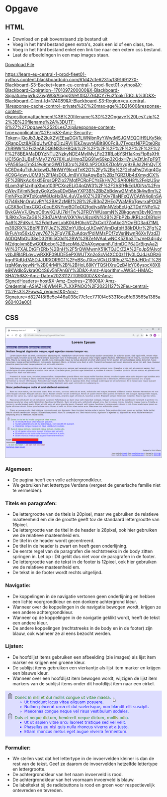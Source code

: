 # Opgave

## HTML

- Download en pak bovenstaand zip bestand uit
- Voeg in het html bestand geen extra's, zoals een id of een class, toe. 
- Voeg in het html bestand enkel een link toe naar een extern css bestand. 
- Laat de afbeeldingen in een map images staan. 

[Download File](https://raw.githubusercontent.com/JaanRogiers/WebDevelopment/blob/main/Basis/Opgaves/OpgaveLes7/README/OpgaveLes7.zip)

https://learn-eu-central-1-prod-fleet01-xythos.content.blackboardcdn.com/61d42c1e6231a/13916912?X-Blackboard-S3-Bucket=learn-eu-central-1-prod-fleet01-xythos&X-Blackboard-Expiration=1701097200000&X-Blackboard-Signature=jw1uzZwgW3rAlqggGVeYXIQ7Z6QCY7Fu2fpakrTdOLk%3D&X-Blackboard-Client-Id=174089&X-Blackboard-S3-Region=eu-central-1&response-cache-control=private%2C%20max-age%3D21600&response-content-disposition=attachment%3B%20filename%3D%22Opgave%20Les7.zip%22%3B%20filename%2A%3DUTF-8%27%27Opgave%2520Les7.zip&response-content-type=application%2Fzip&X-Amz-Security-Token=IQoJb3JpZ2luX2VjEEsaDGV1LWNlbnRyYWwtMSJGMEQCIH9LKy5kkXRanpDct8AE8gUfwChgDIzJRVIj1EkZwuvtAiBIt800Fc8J7TvgozNi7PDte0RsZhR9Wr%2Fd2eA8DQ6NSSrHBQik%2F%2F%2F%2F%2F%2F%2F%2F%2F%2F8BEAMaDDYzNTU2NzkyNDE4MyIMyLFe231RLobYSH1aKpsFIp8sXHtUC15Gn3UBsFNMy72YG76XLsUHmqZQG91wS9kp32OdxH7nUvZtfJnTpF9TyPA565acTmSL9y8mnGWDTdDrq%2BXLhP2OOiXZDoMrvq9zBJsI2HhQyTXbC6Dq4uTkhJdkowDJNrWdY9lcxdTnK2G%2Fy%2Bg%2F2chsPwDVlqr4Gy4C9G4dwyU0M9%2FfAlsDOLJm9VVXaApwBq%2BzFGRZUb4dXmydCX%2F%2BNkAoXskl5ErssQPZIo27MgfPCRpFCYsEkHV7CISAR0H8%2FelzUSw6Lpm3gFIJxjfjqXbdo103PCXnzELiG4qQW3%2F%2F2hSfHkEdUOiNs%2FmcWkyl1VjmN5edyGgXzSva0DvBAwYXP3B%2BbZbBdww2Mh5b3k4w8m%2FmNPko3fAToKgsW8UqHxBAL4uVZe40Z%2B7n0y78aNFxQWCAtW4g6nSAG7j46kNnOruUvRY%2BAtZzMBf%2B%2FJB3qZ2HEg7WaMRbTgwrxaPOQRuCSK5ojTmxCGOx0cuEXNYngBOTqOI2fgdtysWjnNVzbEcUgZTDdYNPe%2BykGAVv7JQwpO6twKQIJU7kHTw%2FROYWUasmN%2Bkggwm3bvNOmm1LRKtx7qyZaG9%2Bd7JAMmViXKYAyU6zoKN%2B%2FbP2lxJKRLzcDIB1oHAa9%2FdKvrL%2FdptfwnLxbK0jUH0hcVCZkCxIt7ZoAkcGYOqEID3adZ1MLm392RX%2BbPF9YFJeZ%2BZmYUBpLgUtDwKVimDqfbHB8IrDUtr%2Fg%2BrFuVrp56xLOyey767%2FqV7lEZuAdqyfPdiMMsPDf7zVsrjNwnR6Xv1VzdZlA0DQMbOU38eD32f9li5C0d%2BW%2BZeNVAaLwNCK5Z9a3ThJVel34jjj4vM2dgolvm8EwG0Dbcbg%2BscpMdJZhAXgwpamFJ1dmDCP6JGrBjqyAa2jWI%2FXALDtGFrERIx%2BnH%2F5rQWMwmX51KTQJCrZ2A%2FqJpSfAIyofyzbJIRl4RLqvUwRXKF09UDE5ePXWUTXn2oScVi4XC00z111y0LQJdJsORz6kggPXdUd7A5DJJURXOR9G1%2FgBScJ1XccVCkLD3RhuZ%2BdJHOnT%2BizqM6aykewNr%2B04rMi%2B%2BHoL68KYTQSHXruQzB4lcYC6yspcX8X8e9KWdlo5vkra0C4S6v5hFAnGiY%3D&X-Amz-Algorithm=AWS4-HMAC-SHA256&X-Amz-Date=20231127T090000Z&X-Amz-SignedHeaders=host&X-Amz-Expires=21600&X-Amz-Credential=ASIAZH6WM4PL7LXXPNOO%2F20231127%2Feu-central-1%2Fs3%2Faws4_request&X-Amz-Signature=d8274f8f8e5e446a038e77c1cc7710f4c53318ca6fd93565a1385a960403e001

## CSS

![Screenshot_Oplossing_Les7](./README/Screenshot_Oplossing_Les7.png)

### Algemeen:

- De pagina heeft een volle achtergrondkleur.
- We gebruiken het lettertype Verdana (vergeet de generische familie niet te vermelden).

### Titels en paragrafen:

- De lettergrootte van de titels is 20pixel, maar we gebruiken de relatieve maateenheid em die de grootte geeft tov de standaard lettergrootte van 16pixel. 
- De lettergrootte van de titel in de header is 28pixel, ook hier gebruiken we de relatieve maateenheid em.
- De titel in de header wordt gecentreerd.
- De titel in de header is zwart en heeft geen onderlijning.
- De eerste regel van de paragrafen die rechtstreeks in de body zitten springen in. Let op : Dit geldt dus niet voor de paragrafen in de footer. 
- De lettergrootte van de tekst in de footer is 12pixel, ook hier gebruiken we de relatieve maateenheid em. 
- De tekst in de footer wordt rechts uitgelijnd. 

### Navigatie: 

- De koppelingen in de navigatie vertonen geen onderlijning en hebben een lichte voorgrondkleur en een donkere achtergrond kleur.
- Wanneer over de koppelingen in de navigatie bewogen wordt, krijgen ze een andere achtergrondkleur.
- Wanneer op de koppelingen in de navigatie geklikt wordt, heeft de tekst een andere kleur.
- De andere koppelingen (rechtstreeks in de body en in de footer) zijn blauw, ook wanneer ze al eens bezocht werden. 

### Lijsten:

- De hoofdlijst items gebruiken een afbeelding (zie images) als lijst item marker en krijgen een groene kleur.
- De sublijst items gebruiken een vierkantje als lijst item marker en krijgen een blauwe kleur.
- Wanneer over een hoofdlijst item bewogen wordt, wijzigen de lijst item markers van de sublijst items onder dit hoofdlijst item naar een cirkel. 

![Lijst_item_hover](./README/Lijst_item_hover.png)

### Formulier:

- We stellen vast dat het lettertype in de invoervelden kleiner is dan de rest van de tekst. Geef ze daarom de invoervelden hetzelfde lettertype en lettergrootte.
- De achtergrondkleur van het naam invoerveld is rood.
- De achtergrondkleur van het voornaam invoerveld is blauw.
- De labeltekst bij de radiobuttons is rood en groen voor respectievelijk ontevreden en tevreden.